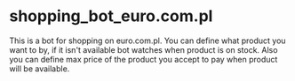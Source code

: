 # shopping_bot_euro.com.pl

This is a bot for shopping on euro.com.pl.
You can define what product you want to by, if it isn't available bot watches when product is on stock.
Also you can define max price of the product you accept to pay when product will be available.
